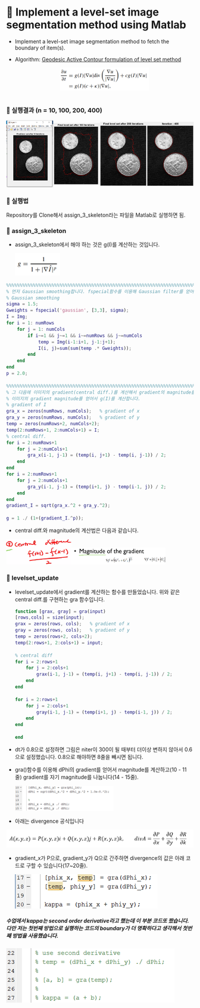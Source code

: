 # 📕 Implement a level-set image segmentation method using Matlab

* Implement a level-set image segmentation method to fetch the boundary of item(s).

* Algorithm: [Geodesic Active Contour formulation of level set method](./CasKimSap_IJCV1997.pdf)

  <div  align="center">
      <img src="./images/Geodesic_Active_Contour_formulation.png" align=center width="50%" />
  </div><br>

### 🎈 실행결과 (n = 10, 100, 200, 400)

<img src="./images/image1.png" align=center width="25%" /><img src="./images/image2.png" align=center width="25%" /><img src="./images/image3.png" align=center width="25%" /><img src="./images/image4.png" align=center width="25%" />



### 📖 실행법

Repository를 Clone해서 assign_3_skeleton라는 파일을 Matlab로 실행하면 됨.

### 📖 **assign_3_skeleton**

* assign_3_skeleton에서 해야 하는 것은 g(I)를 계산하는 것입니다.

  <img src="./images/g.png" width="25%" />

```matlab
%%%%%%%%%%%%%%%%%%%%%%%%%%%%%%%%%%%%%%%%%%%%%%%%%%%%%%%%%%%%%%%%%%%%%%%%%%%%%%%%%%%%%%%%%%%%%%%%%%%%%
% 먼저 Gaussian smoothing합니다. fspecial함수를 이용해 Gaussian filter를 얻어서 이미지를 filtering합니다.
% Gaussian smoothing
sigma = 1.5;
Gweights = fspecial('gaussian', [3,3], sigma);
I = Img;
for i = 1: numRows
    for j = 1: numCols
        if i~=1 && j~=1 && i~=numRows && j~=numCols
            temp = Img(i-1:i+1, j-1:j+1);
            I(i, j)=sum(sum(temp .* Gweights));
        end
    end
end
p = 2.0;

%%%%%%%%%%%%%%%%%%%%%%%%%%%%%%%%%%%%%%%%%%%%%%%%%%%%%%%%%%%%%%%%%%%%%%%%%%%%%%%%%%%%%%%%%%%%%%%%%%%%%
% 그 다음에 이미지의 gradient(central diff.)를 계산해서 gradient의 magnitude를 계산합니다.
% 이미지의 gradient magnitude를 얻어서 g(I)를 계산합니다.
% gradient of I
gra_x = zeros(numRows, numCols);   % gradient of x
gra_y = zeros(numRows, numCols);   % gradient of y
temp = zeros(numRows+2, numCols+2);
temp(2:numRows+1, 2:numCols+1) = I;
% central diff.
for i = 2:numRows+1
    for j = 2:numCols+1
        gra_x(i-1, j-1) = (temp(i, j+1) - temp(i, j-1)) / 2;
    end
end
for i = 2:numRows+1
    for j = 2:numCols+1
        gra_y(i-1, j-1) = (temp(i+1, j) - temp(i-1, j)) / 2;
    end
end
gradient_I = sqrt(gra_x.^2 + gra_y.^2);

g = 1 ./ (1+(gradient_I.^p));
```

* central diff.와 magnitude의 계산법은 다음과 같습니다.

<img src="./images/image7.png" width="35%" /><img src="./images/image8.png" width="50%" />





### **📖 levelset_update**

* levelset_update에서 gradient를 계산하는 함수를 만들었습니다. 위와 같은 central diff.를 구현하는 gra 함수입니다.

  ```matlab
  function [grax, gray] = gra(input)
  [rows,cols] = size(input);
  grax = zeros(rows, cols);   % gradient of x
  gray = zeros(rows, cols);   % gradient of y
  temp = zeros(rows+2, cols+2);
  temp(2:rows+1, 2:cols+1) = input;
  
  % central diff
  for i = 2:rows+1
      for j = 2:cols+1
          grax(i-1, j-1) = (temp(i, j+1) - temp(i, j-1)) / 2;
      end
  end
  
  for i = 2:rows+1
      for j = 2:cols+1
          gray(i-1, j-1) = (temp(i+1, j) - temp(i-1, j)) / 2;
      end
  end
  
  end
  ```

  

* dt가 0.8으로 설정하면 그림은 niter이 300이 될 때부터 더이상 변하지 않아서 0.6으로 설정했습니다. 0.8으로 해야하면 8줄을 빼시면 됩니다.

* gra()함수를 이용해 dPhi의 gradient를 얻어서 magnitude를 계산하고(10 - 11 줄) gradient를 자기 magnitude를 나눕니다(14 - 15줄).

  <img src="./images/image10.png" width="55%" />

    

* 아래는 divergence 공식입니다

<img src="./images/divergence.png" />

* gradient_x가 P으로, gradient_y가 Q으로 간주하면 divergence의 값은 아래 코드로 구할 수 있습니다(17~20줄).

  <img src="./images/image11.png" />

  

##### 수업에서 kappa는 second order derivative라고 했는데 이 부분 코드또 짰습니다. 다만 저는 첫번째 방법으로 실행하는 코드의 boundary가 더 명확하다고 생각해서 첫번째 방법을 사용했습니다.

<img src="./images/image12.png" />